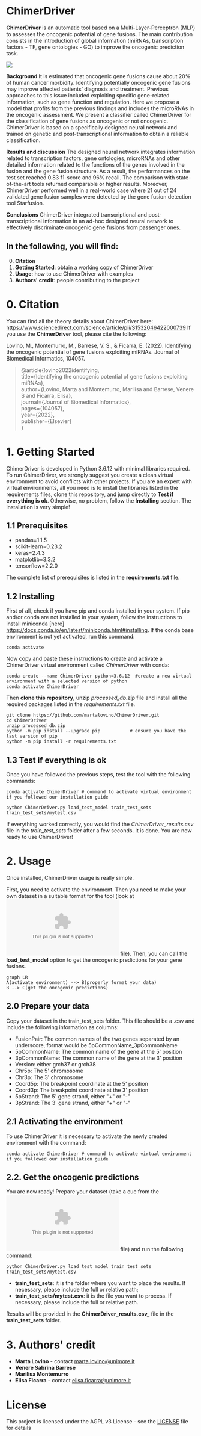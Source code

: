 # ChimerDriver
**ChimerDriver** is an automatic tool based on a Multi-Layer-Perceptron (MLP) to assesses the oncogenic potential of gene fusions.
The main contribution consists in the introduction of global information (miRNAs, transcription factors - TF, gene ontologies - GO) to improve the oncogenic prediction task.

![](ChimerDriver_image.PNG)

**Background** It is estimated that oncogenic gene fusions cause about 20% of human cancer morbidity. Identifying potentially oncogenic gene fusions may improve affected patients’ diagnosis and treatment. Previous approaches to this issue included exploiting specific gene-related information, such as gene function and regulation. Here we propose a model that profits from the previous findings and includes the microRNAs in the oncogenic assessment. We present a classifier called ChimerDriver for the classification of gene fusions as oncogenic or not oncogenic. ChimerDriver is based on a specifically designed neural network and trained on genetic and post-transcriptional information to obtain a reliable classification.

**Results and discussion** The designed neural network integrates information related to transcription factors, gene ontologies, microRNAs and other detailed information related to the functions of the genes involved in the fusion and the gene fusion structure. As a result, the performances on the test set reached 0.83 f1-score and 96% recall. The comparison with state-of-the-art tools returned comparable or higher results. Moreover, ChimerDriver performed well in a real-world case where 21 out of 24 validated gene fusion samples were detected by the gene fusion detection tool Starfusion.

**Conclusions** ChimerDriver integrated transcriptional and post-transcriptional information in an ad-hoc designed neural network to effectively discriminate oncogenic gene fusions from passenger ones.

## In the following, you will find:

0) **Citation**
1) **Getting Started**: obtain a working copy of ChimerDriver
2) **Usage**: how to use ChimerDriver with examples
3) **Authors' credit**: people contributing to the project



# 0. Citation
You can find all the theory details about ChimerDriver here: https://www.sciencedirect.com/science/article/pii/S1532046422000739
If you use the **ChimerDriver** tool, please cite the following:

Lovino, M., Montemurro, M., Barrese, V. S., & Ficarra, E. (2022). Identifying the oncogenic potential of gene fusions exploiting miRNAs. Journal of Biomedical Informatics, 104057.

>@article{lovino2022identifying,  
>  title={Identifying the oncogenic potential of gene fusions exploiting miRNAs},  
>  author={Lovino, Marta and Montemurro, Marilisa and Barrese, Venere S and Ficarra, Elisa},  
>  journal={Journal of Biomedical Informatics},  
>  pages={104057},  
>  year={2022},  
>  publisher={Elsevier}  
>}




# 1. Getting Started

ChimerDriver is developed in Python 3.6.12 with minimal libraries required. To run ChimerDriver, we strongly suggest you create a clean virtual environment to avoid conflicts with other projects. If you are an expert with virtual environments, all you need is to install the libraries listed in the requirements files, clone this repository, and jump directly to **Test if everything is ok**. Otherwise, no problem, follow the **Installing** section. The installation is very simple!

## 1.1 Prerequisites

- pandas=1.1.5
- scikit-learn=0.23.2
- keras=2.4.3
- matplotlib=3.3.2
- tensorflow=2.2.0

The complete list of prerequisites is listed in the **requirements.txt** file. 

## 1.2 Installing

First of all, check if you have pip and conda installed in your system. If pip and/or conda are not installed in your system, follow the instructions to install miniconda [here] https://docs.conda.io/en/latest/miniconda.html#installing. If the conda base environment is not yet activated, run this command:
```
conda activate
```
Now copy and paste these instructions to create and activate a ChimerDriver virtual environment called *ChimerDriver* with conda:

```
conda create --name ChimerDriver python=3.6.12  #create a new virtual environment with a selected version of python
conda activate ChimerDriver
```
Then **clone this repository**, unzip _processed_db.zip_ file and install all the required packages listed in the _requirements.txt_ file.  
```
git clone https://github.com/martalovino/ChimerDriver.git
cd ChimerDriver
unzip processed_db.zip
python -m pip install --upgrade pip           # ensure you have the last version of pip
python -m pip install -r requirements.txt
```

## 1.3 Test if everything is ok
Once you have followed the previous steps, test the tool with the following commands:

```
conda activate ChimerDriver # command to activate virtual environment if you followed our installation guide

python ChimerDriver.py load_test_model train_test_sets train_test_sets/mytest.csv
```

If everything worked correctly, you would find the _ChimerDriver_results.csv_ file in the _train_test_sets_ folder after a few seconds.
It is done. You are now ready to use ChimerDriver!


# 2. Usage
Once installed, ChimerDriver usage is really simple. 

First, you need to activate the environment. Then you need to make your own dataset in a suitable format for the tool (look at ![_mytest.csv_](train_test_sets/mytest.csv) file). Then, you can call the **load_test_model** option to get the oncogenic predictions for your gene fusions.

```mermaid
graph LR
A(activate environment) --> B(properly format your data)
B --> C(get the oncogenic predictions)
```


## 2.0 Prepare your data
Copy your dataset in the train_test_sets folder. This file should be a .csv and include the following information as columns:
- FusionPair: The common names of the two genes separated by an underscore, format would be 5pCommonName_3pCommonName
- 5pCommonName: The common name of the gene at the 5' position
- 3pCommonName: The common name of the gene at the 3' position
- Version: either grch37 or grch38
- Chr5p: The 5' chromosome
- Chr3p: The 3' chromosome
- Coord5p: The breakpoint coordinate at the 5' position
- Coord3p: The breakpoint coordinate at the 3' position
- 5pStrand: The 5' gene strand, either "+" or "-"
- 3pStrand: The 3' gene strand, either "+" or "-"



## 2.1 Activating the environment
To use ChimerDriver it is necessary to activate the newly created environment with the command:
```
conda activate ChimerDriver # command to activate virtual environment if you followed our installation guide
```

## 2.2. Get the oncogenic predictions
You are now ready! Prepare your dataset (take a cue from the ![_mytest.csv_](train_test_sets/mytest.csv) file) and run the following command:
```
python ChimerDriver.py load_test_model train_test_sets train_test_sets/mytest.csv
```
- **train_test_sets**: it is the folder where you want to place the results. If necessary, please include the full or relative path; 
- **train_test_sets/mytest.csv**: it is the file you want to process. If necessary, please include the full or relative path.


Results will be provided in the **ChimerDriver_results.csv_** file in the **train_test_sets** folder.

# 3. Authors' credit

* **Marta Lovino** - contact marta.lovino@unimore.it
* **Venere Sabrina Barrese** 
* **Marilisa Montemurro** 
* **Elisa Ficarra** - contact elisa.ficarra@unimore.it



# License

This project is licensed under the AGPL v3 License - see the [LICENSE](LICENSE) file for details

